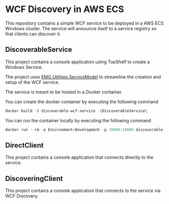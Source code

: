 # WCF Discovery in AWS ECS

This repository contains a simple WCF service to be deployed in a AWS ECS Windows cluster. The service will announce itself to a service registry so that clients can discover it.

## DiscoverableService

This project contains a console application using TopShelf to create a Windows Service.

The project uses [EMG.Utilities.ServiceModel](https://www.nuget.org/packages/EMG.Utilities.ServiceModel/) to streamline the creation and setup of the WCF service. 

The service is meant to be hosted in a Docker container.

You can create the docker container by executing the following command

```powershell
docker build -t discoverable-wcf-service .\DiscoverableService\
```

You can run the container locally by executing the following command

```powershell
docker run --rm -e Environment=Development -p 10000:10000 discoverable-wcf-service
```

## DirectClient

This project contains a console application that connects directly to the service.

## DiscoveringClient

This project contains a console application that connects to the service via WCF Discovery.